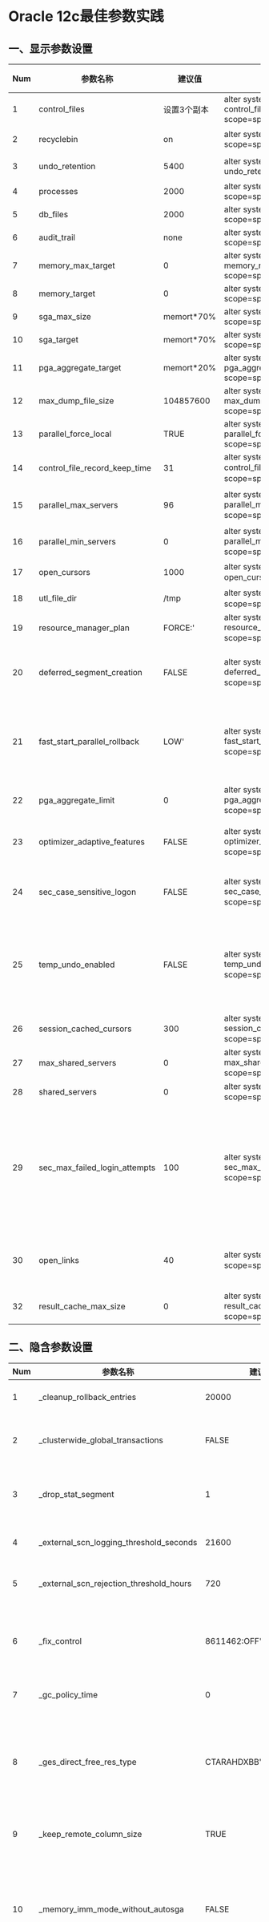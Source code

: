# Oracle 12c最佳参数实践

## 一、显示参数设置

Num|参数名称|建议值|设置命令|重启|说明
-|-|-|-|-|-
1|control_files|设置3个副本|alter system set control_files='path1','path2','path2' scope=spfile;|是|设置3个
2|recyclebin|on|alter system set recyclebin=on scope=spfile;|否|默认为on，推荐开启回收站，并且建议定期清理回收站
3|undo_retention|5400|alter system set undo_retention=5400 scope=spfile;|否|undo默认保留期为900秒，建议设置为5400秒或更大(在_undo_autotune=false的情况下)
4|processes|2000|alter system set processes=2000 scope=spfile;|是|默认为150，建议根据实际情况修改
5|db_files|2000|alter system set db_files=2000 scope=spfile;|是|默认为200，建议调大
6|audit_trail|none|alter system set audit_trail=none scope=spfile;|是|默认为DB，建议设置为none，关闭审计
7|memory_max_target|0|alter system set memory_max_target=0 scope=spfile;|是|设置为0，禁用AMM
8|memory_target|0|alter system set memory_target=0 scope=spfile;|是|-
9|sga_max_size|memort*70%|alter system set sga_max_size=N scope=spfile;|是|使用自动共享内存管理(ASMM)
10|sga_target|memort*70%|alter system set sga_target=N scope=spfile;|是|使用自动共享内存管理(ASMM)
11|pga_aggregate_target|memort*20%|alter system set pga_aggregate_target=N scope=spfile;|否|设置pga大小
12|max_dump_file_size|104857600|alter system set max_dump_file_size=104857600 scope=spfile;|否|设置dump文件的大小，默认值为不限制，建议设置为104857600(100M)
13|parallel_force_local|TRUE|alter system set parallel_force_local=true scope=spfile;|否|RAC环境，禁用跨节点并行
14|control_file_record_keep_time|31|alter system set control_ﬁle_record_keep_time=31 scope=spﬁle;|否|默认7天，建议控制文件中的元数据保存时间设置为31天
15|parallel_max_servers|96|alter system set parallel_max_servers=96 scope=spﬁle;|否|设置数据库的最大并发度，新核心系统数据库服务器的逻辑cpu数是96,OLTP系统建议要设置太大。
16|parallel_min_servers|0|alter system set parallel_min_servers=0 scope=spﬁle;|否|设置数据库实例启动时默认启动的最小并发进程，新核心系统数据库服务的逻辑cpu数是96
17|open_cursors|1000|alter system set open_cursors=1000 scope=spﬁle;|否|当前值为300，open_cursors参数用于指定一个会话能同时打开游标的最大数目
18|utl_file_dir|/tmp|alter system set utl_ﬁle_dir='/tmp' scope=spﬁle;|是|建议调整为指定目录，如/tmp
19|resource_manager_plan|FORCE:'|alter system set resource_manager_plan='FORCE:' scope=spﬁle;|否|关闭资源计划
20|deferred_segment_creation|FALSE|alter system set deferred_segment_creation=FALSE scope=spﬁle;|否|默认值TRUE，禁掉延迟段分配。档ID 1590806.1 High Waits on 'library cache: mutex X' Inserting into a Partitioned Table when DEFERRED_SEGMENT_CREATION = TRUE
21|fast_start_parallel_rollback|LOW'|alter system set fast_start_parallel_rollback='LOW' scope=spﬁle;|否|在恢复终止事务时，fast_start_parallel_rollback参数用于指定以多少个并行度来恢复终止事务。建议设置为LOW,默认值LOW，FALSE：Parallel rollback is disabled，LOW：Limits the maximum degree of parallelism to 2 * CPU_COUNT，HIGH：Limits the maximum degree of parallelism to 4 * CPU_COUNT
22|pga_aggregate_limit|0|alter system set pga_aggregate_limit=0 scope=spﬁle;|否|设置为0，表示实例所使用的 PGA 内存总量没有限制。ID 2053549.1
23|optimizer_adaptive_features|FALSE|alter system set optimizer_adaptive_features=FALSE scope=spﬁle;|否|多列统计信息自动收集功能是自适应查询优化器的一部分，一般来说自动功能bug比较多，建议设置为fasle进行规避。only disables extended statistics auto collection Doc ID 1964223.1
24|sec_case_sensitive_logon|FALSE|alter system set sec_case_sensitive_logon=FALSE scope=spﬁle;|否|说明：从11g开始，用户密码区分大小写，而此前的版本则是不区分大小写，在升级时，如果这个参数保持默认值TRUE，可能会使一些应用由于密码不正确而连接不上。
25|temp_undo_enabled|FALSE|alter system set temp_undo_enabled=FALSE scope=spﬁle;|否|如果该参数设置为true，可能会使得执行时间很短的sql语句抛出ORA-1555错误，另外还容易报ORA-600错误。建议设置为false，规避上术问题。Bug 20301061 - ORA-1555 with short duration sqls or possible ORA-600 [kdblkcheckerror] [tmpﬁle#] [block#] [14508] when temp_undo_enabled set to true (文档 ID 20301061.8)
26|session_cached_cursors|300|alter system set session_cached_cursors=300 scope=spﬁle;|是|该参数默认值为50，指定会话可缓存在用户私有区的游标数目。建议调大，设置为300
27|max_shared_servers|0|alter system set max_shared_servers=0 scope=spﬁle;|否|数据库默认连接方式为独占模式，共享连接模式几乎不用，建议设置为0关闭。
28|shared_servers|0|alter system set shared_servers=0 scope=spﬁle;|否|-
29|sec_max_failed_login_attempts|100|alter system set sec_max_failed_login_attempts=100 scope=spﬁle;|是|默认值太小，建议调大。该参数只对使用了OCI 的特定程序生效，而使用SQLPLUS是无法生效SEC_MAX_FAILED_LOGIN_ATTEMPTS only works application uses OCI Program.SEC_MAX_FAILED_LOGIN_ATTEMPTS not work in sqlplus.OCI Program have the following ,it wil work.1) You need to use OCI_THREADED mode.2) You need to set the attribute ofserver, username, password attributes in the appropriate handles:3) You need to useOCISessionBegin to connect to the database
30|open_links|40|alter system set open_links=40 scope=spﬁle;|是|默认为4，建议调为40该参数指定每一个会话可以并发打开对远程数据库的连接的最大数目。OPEN_LINKS speciﬁes the maximum number of concurrent open connections to remote databases in one session.31|open_links_per_instance|40|alter system set open_links_per_instance=40 scope=spﬁle;|是|默认为4，建议调大为40该参数指定每个实例可以打开的最大的数据库连接。用于XA事务，一般通过共享的dblink进行连接，共享的dblink在事务提交后仍然被缓存在内存中，供下一个连接使用。OPEN_LINKS_PER_INSTANCE speciﬁes the maximum number of migratable open connections globally for each database instance.
32|result_cache_max_size|0|alter system set result_cache_max_size=0 scope=spﬁle;|否|此参数设置结果缓存的内存。设置为0，会禁用结果缓存。避免出现性能问题。

## 二、隐含参数设置

Num|参数名称|建议值|设置命令|重启|说明|参考
-|-|-|-|-|-|-
1|_cleanup_rollback_entries|20000|alter system set "_cleanup_rollback_entries"=20000 scope=spﬁle;|是|默认值100该参数指定回滚时每次回滚的ENTRIES个数，设置成20000加快回滚速度。|Database Hangs Because SMON Is Taking 100% CPU Doing Transaction Recovery(档 ID 414242.1)
2|_clusterwide_global_transactions|FALSE|alter system set "_clusterwide_global_transactions"=FALSE scope=spﬁle;|是|默认值TRUE当_clusterwide_global_transactions=false时，ORACLE会将这些本地事务当做单独的事务通过多阶段提交协调处。|Does Oracle Commerce Require DTP Or_clusterwide_global_transactions Flags To Be Set For Oracle RAC(档 ID 1945707.1)
3|_drop_stat_segment|1|alter system set "_drop_stat_segment"=1 scope=spﬁle;|否|默认值0truncate table非常慢|文档ID： 2050196.1Once the ﬁx for BUG 23125826 is released, please apply the patchWorkaround:ALTER SYSTEM SET "_drop_stat_segment" =1;可行的方法是设置这个参数解决。
4|_external_scn_logging_threshold_seconds|21600|alter system set "_external_scn_logging_threshold_seconds"=21600 scope=spﬁle;|否|针对scn headroom 的BUG相关，有可能报 ORA-19706: invalid SCN error错误，通过设置参数可以避免。|文档 ID 1573520.1
5|_external_scn_rejection_threshold_hours|720|alter system set "_external_scn_rejection_threshold_hours"=720 scope=spﬁle;|否|JDBC Application Fails With java.sql.SQLException: Io exception: Broken pipe After Setting System Change Number SCN Parameters in the Database|-
6|_ﬁx_control|8611462:OFF','14826303:0'|alter system set "_ﬁx_control"='8611462:OFF','14826303:0' scope=spﬁle;|否|Set "_ﬁx_control"='8611462:OFF' either in the session or systemwide to avoid the problem code.并行查询分区表时，可能触发ORA-600 [qerpxMObjVI6]报错，可以在会话或者系统级别设置_ﬁx_control参数，规避问题的代码。|文档 ID 21030693.8Bug 21030693 - ORA-600 [qerpxMObjVI6] from parallel query on partitioned table
7|_gc_policy_time|0|alter system set "_gc_policy_time"=0 scope=spﬁle;|是|参数默认值是10关闭DRM特性,DRM在11G中不稳定，存在众多BUG|文档 ID 14588746.8Bug 14588746 - ORA-600 [kjbmprlst:shadow] in LMS in RAC - crashes the instance
8|_ges_direct_free_res_type|CTARAHDXBB'|alter system set "_ges_direct_free_res_type"='CTARAHDXBB' scope=spﬁle;|是|默认值CT，在有许多分布式事务或者XA事务的RAC环境中，"ges resource dynamic"过度使共享池可能会导致ORA-4031错误或者实例崩溃。比如如内存不足，以至于LMD进程无法响应，导致出现ORA-4031错误或者实例被终止。设置参数_ges_direct_free_res_type="CTARAHDXBB"解决。|文档 ID 21373473.8Bug 21373473 - Excess "ges resource dynamic" memory use / ORA-4031 / instance crash in RAC with many distributed transactions/XA
9|_keep_remote_column_size|TRUE|alter system set "_keep_remote_column_size"=TRUE scope=spﬁle;|是|-|文档 ID374744.1Using a Gateway with a Unicode Oracle Database Increases the Column Precision Three Times for Certain Data Type
10|_memory_imm_mode_without_autosga|FALSE|alter system set "_memory_imm_mode_without_autosga"=FALSE scope=spﬁle;|否|默认TRUE保证memory_target和sga_target都是0时，也不会出现SGA内存调整。|档 ID 20124446.8Bug 20124446 - Deadlock including MMAN and ORA-29770 is possible in RAC environment without automatic memory management在RAC环境中，没有使用自动（共享）内存管理，也就是memory_target和sga_target都是0时，MMAN进程可能变换成包含LMD0死锁的情况，报ORA-29770错误，通过设置参数避免。
11|_optimizer_adaptive_plans|FALSE|alter system set "_optimizer_adaptive_plans"=FALSE scope=spﬁle;|否|默认TRUE，关闭自适应执行计划|文档 ID 1945816.1ORA-12850: COULD NOT ALLOCATE SLAVES ON ALL SPECIFIED INSTANCES: 2 NEEDED, 1 ALLOCATED with "_optimizer_adaptive_plans" enabled
12|_optimizer_aggr_groupby_elim|FALSE|alter system set "_optimizer_aggr_groupby_elim"=FALSE scope=spﬁle;|否|默认值TRUE|文档ID 19567916.8，Wrong results when GROUP BY uses nested queries in 12.1.0.2在12.1.0.2中，嵌套子查询中使用了GROUP BY可能会导致错误的结果集，设置"_optimizer_aggr_groupby_elim"=false可解决。
13|_optimizer_gather_feedback|FALSE|alter system set "_optimizer_gather_feedback"=FALSE scope=spﬁle;|否|默认TURE，执行反馈的收集功能可能导致ORA-4031错误，通过设置该参数为false，禁止优化器中执行反馈的收集。|Bug 20370037 - memory leak kglh0 growth leading to ORA-4031 (文档 ID 20370037.8)
14|_optimizer_reduce_groupby_key|FALSE|alter system set "_optimizer_reduce_groupby_key"=FALSE scope=spﬁle;|否|默认值TRUE，在某些情况下，使用了绑定变量和group by子句的外连接查询可能会导致错误的结果。解决方法是设置参数为FALSE。|Bug 20634449 - Wrong results from OUTER JOIN with a bind variable and a GROUP BY clause in 12.1.0.2 (文档 ID 20634449.8)
15|_optimizer_use_feedback|FALSE|alter system set "_optimizer_use_feedback"=FALSE scope=spﬁle;否默认值TRUE当优化器发现基数不准确时，会在下一次重新硬解析，执󰀉计划中会出现以下信息：- Cardinality Feedback used for this statement|文档 ID 16837274.8Bug 16837274 - Cardinality feedback produces poor subsequent plan
16|_PX_use_large_pool|TRUE|alter system set "_PX_use_large_pool"=TRUE scope=spﬁle;|是|默认FALSE并发执行从属进程一起共作时交换数据和信息，从large pool中分配内存，FALSE时从shared pool分配内存|文档 ID 238680.1Parallel Execution: Large/Shared Pool and ORA-4031
17|_report_capture_cycle_time|0|alter system set "_report_capture_cycle_time"=0 scope=spﬁle;|否|默认60，在12.1版本中，MMON进程执行监控查询可能导致CPU使用过高，或者频繁出现ORA-12850错误。设置为0禁用该功能，减少CPU消耗。|文档 ID 2102131.1High CPU Usage and/or Frequent Occurances of ORA-12850 For Monitor Queries by MMON From 12.1
18|_secureﬁles_concurrency_estimate|50|alter system set "_secureﬁles_concurrency_estimate"=50 scope=spﬁle;|是|默认值12说明：减少对LOBs字段频繁的update|文档 ID 1532311.1Secureﬁles DMLs cause high 'buffer busy waits' & 'enq: TX - contention' wait events leading to whole database performance degradation
19|_sql_plan_directive_mgmt_control|0|alter system set "_sql_plan_directive_mgmt_control"=0 scope=spﬁle;|否|统计反馈收集的SQL运行时的统计信息会保存在相应的共享游标中，但却不能够持久化，当数据库重启或者被优化的SQL文本从内存中Age-out后，保存的信息就会丢失。下一次执行时还要重新进行一遍自动重新优化。|文档 ID 20465582.8Bug 20465582 - High parse time in 12c for multi-table join SQL with SQL plan directives enabled – superseded
20|_optimizer_dsdir_usage_control|0|alter system set "_optimizer_dsdir_usage_control"=0 scope=spﬁle;|否|为了缓解这个问题Oracle 12c推出了SQL指令计划（SQL Plan Directives）功能，保存为了以后生成最优执行计划的一些指令和附加信息到字典表中，达到持久化的目的。在sql指令计划启时，你会看到oracle12c中多表连接的复杂查询的解析时间更长，这时也许要怀疑命中这个bug。把这两个参数设置为0，禁止该功能，屏蔽bug。
21|_undo_autotune|FALSE|alter system set "_undo_autotune"=FALSE scope=spﬁle;|否|默认TRUE，设置FALSE即关闭undo retention自动调整
22|_use_single_log_writer|TRUE|alter system set "_use_single_log_writer"='TRUE' scope=spﬁle;|是|默认值ADAPTIVE，12c的新特性中lgwr是多个进程，该新特性容易导致lgwr进程夯住，而当lgwr进程夯住时，仅有的解决方法是重启数据库实例。为了避免lgwr夯住，通过设置参数_use_single_log_writer='TRUE'来禁该功能。设置之后就变成一个lgwr进程了。|文档 ID 21915719.8 Bug 21915719 - 12c Hang: LGWR waiting for 'lgwr any worker group' or ORA-600 [kcrfrgv_nextlwn_scn] ORA-600 [krr_process_read_error_2] on IBM AIX / HPIA
23|_use_adaptive_log_ﬁle_sync|FALSE|alter system set "_use_adaptive_log_ﬁle_sync"=FALSE scope=spﬁle;|否|说明：11.2.0.3版本里面，这个参数默认为true，LGWR会自动选择两种方法来通知其他进程commit已经写入：post/wait、polling。前者LGWR负担较重，后者等待时间会过长，特别是高负载的OLTP系统中。在10g及之前的版本中是post/wait方式，将这个参数设置为false恢复到以前版本方式。
24|_serial_direct_read|NEVER|alter system set "_serial_direct_read"=NEVER scope=spﬁle;|否|从oracle 11g开始，有个新特性（自动serial direct path read特性），在进󰀉全表扫描的时候会产direct path read等待事件，可以设置参数“_serial_direct_read”的值为“NEVER” ，禁用这个新特性。出现这个等待事件时，一般物理IO都比较大。一般情况下，新装的11g、12c数据库，建议关闭掉这个新特性。|参考Higher 'direct path read' Waits in 11g when Compared to 10g (文档 ID 793845.1)
25|_optimizer_adaptive_cursor_sharing|FALSE|alter system set "_optimizer_adaptive_cursor_sharing"=FALSE scope=spﬁle;|否|Bug 12334286 - High version counts with CURSOR_SHARING=FORCE (BIND_MISMATCH and INCOMP_LTRL_MISMATCH) (Doc ID 12334286.8)Bug 11657468 - Excessive mutex waits with adaptive cursor sharing (Doc ID 11657468.8)，为了解决bind peeking在数据有明显倾斜的时候会生成次优执󰀉计划的问题(Bind Sensitivity)
26|_optimizer_extended_cursor_sharing|none|alter system set "_optimizer_extended_cursor_sharing"=none scope=spﬁle;|否|为了解决bind peeking在数据有明显倾斜的时候会生成次优执行计划的问题(Bind aware)|Adaptive Cursor Sharing: Overview (Doc ID 740052.1)
27|_optimizer_extended_cursor_sharing_rel|none|alter system set "_optimizer_extended_cursor_sharing_rel"=none scope=spﬁle;|否|为了解决bind peeking在数据有明显倾斜的时候会生成次优执行计划的问题
28|event = "28401 trace name context forever, level 1"|28401 trace name context forever,level 1','10949 trace name context forever,level 1'|28401 trace name context forever,level 1','10949 trace name context forever,level 1' scope=spﬁle;|是|连续的错误密码登录，会导致验证延迟，出现登录数据库卡住现象，在数据库内出现大量的'library cache lock'等待。可以设置事件event = "28401 trace name context forever, level 1"来屏蔽连续错误密码登录验证延迟这个功能。|参考 28401：High 'library cache lock' Wait Time Due to Invalid Login Attempts (文档 ID 1309738.1)
29|_sys_logon_delay|0|alter system set "_sys_logon_delay"=0 scope=spﬁle;|是|28401 is effectively superseded by_sys_logon_delay = 0  from Bug 18044182 : REMOVE EVENT 2840112c中，该event 28401被参数_sys_logon_delay替代了。 建议设置：11g：event = "28401 trace name context forever, level 1"12c：_sys_logon_delay =0|Bug 19867671 - "library cache lock" caused by wrong password login - superseded (文档 ID 19867671.8)
30|_optimizer_ads_use_result_cache|FALSE|alter system set "_optimizer_ads_use_result_cache"=FALSE scope=spﬁle;|否|在12c中，可能会出现大量的"Latch Free"等待。检查AWR时，在latch统计部分会看到'Result Cache: RC Latch'争用严重。问题的原因是12c中默认开启的自动动态采样功能导致，参数值设置为false来规避。|High "Latch Free" Waits with Contention on 'Result Cache: RC Latch' when RESULT_CACHE_MODE = MANUAL on Oracle 12c (Doc ID 2002089.1)
31|_optimizer_unnest_scalar_sq|FALSE|alter system set "_optimizer_unnest_scalar_sq"=FALSE scope=spﬁle;|否|12c R1中，标量子查询展开时，可能会导致报错，将参数设置为false规避。|ORA-600 [kkqcsﬁxfro:1 -- frooutj] (档 ID 19894622.8)ORA-07445: exception encountered: core dump [qcsogolz()+70] (文档 ID 1641343.1)
32|_optimizer_null_accepting_semijoin|FALSE|alter system set "_optimizer_null_accepting_semijoin"=FALSE scope=spﬁle;|否|12c R1中，select查询语句中包含or exists （子查询）时，可能会返回错误的结果集。Wrong results on query with a subquery using OR EXISTS.设置参数为false规避。|Bug 18650065 - Wrong Results on Query with Subquery Using OR EXISTS or Null Accepting Semijoin (文档 ID 18650065.8)，在12.2中修复了该bug。
33|_b_tree_bitmap_plans|FALSE|alter system set "_b_tree_bitmap_plans"=FALSE scope=spﬁle;|否|对于OLTP系统，Oracle可能会将两个索引上的ACCESS PATH得到的rowid进行bitmap操作再回表，这种操作有时逻辑读很高，对于此类SQL使用复合索引才能从根本上解决问题。建议设置为FALSE进行规避。
34|_dataﬁle_write_errors_crash_instance|FALSE|alter system set "_dataﬁle_write_errors_crash_instance"=FALSE scope=spﬁle;|否|在11.2.0.2之前，如果数据库运行在归档模式下，并且写错误发生在非SYSTEM表空间文件，则数据库会将发生错误的文件离线，在从11.2.0.2开始，数据库会Crash实例以替代Ofﬂine。
35|_gc_defer_time|3|alter system set "_gc_defer_time"=3 scope=spﬁle;|是|用于确定服务器在将频繁使的块写入磁盘之前要等待的时间长度 (以 1/1000 秒为单位)，以减少进程对热块的争用，并优化实现对块的访问。默认为0，将禁用该功能。how long to defer pings for hot buffers in milliseconds
36|_bloom_ﬁlter_enabled|FALSE|alter system set "_bloom_ﬁlter_enabled"=FALSE scope=spﬁle;|否|布隆过滤器(Bloom Filter)算法在Oracle Database 10gR2中被引入到Oracle数据库中, 布隆过滤能够使用极低的存储空间，存储海量数据的映射，从而可以提供快速的过滤机制。11R2会遇到一个BLOOM过滤器导致的BUG,出现ORA-00060 ORA-10387错误,将参数设置为FALSE规避。
37|_optimizer_cartesian_enabled|FALSE|alter system set "_optimizer_cartesian_enabled"=FALSE scope=spﬁle;|否|关闭笛卡尔集（merge join cartesian）特性，避免出现SQL性能不稳定。
38|_sort_elimination_cost_ratio|1|alter system set "_sort_elimination_cost_ratio"=1 scope=spﬁle;|否|为了避免排序, CBO经常会舍弃需要排序的执行计划。也就是说，当CBO面前有两个执行计划可以选择的时候， 如果一个有排序，一个没有排序, 那么CBO一定会选择没有排序那个。有时候这种选择会导致错误的执行计划。可以通过修改隐含参数 _sort_elimination_cost_ratio=1 解决问题, 这个参数的意思是让CBO按cost来选择执行计划。
39|_partition_large_extents|FALSE|alter system set "_partition_large_extents"=FALSE scope=spﬁle;|否|在11g里面，新建分区会给一个较大的初始extent大小（8M），如果一次性建的分区很多，比如按天建的分区，则初始占用的空间会很大。
40|_index_partition_large_extents|FALSE|alter system set "_index_partition_large_extents"=FALSE scope=spﬁle;|否|-|-
41|_part_access_version_by_number|FALSE|alter system set "_part_access_version_by_number"=FALSE scope=spﬁle;|是|这个bug仅和分区表相关，在TRUNCATE操作之后访问分区的对象可能会报ORA-8103 (or ORA-600)错误。这个bug也体现在对分区表的查询可能给出错误的结果集。|Bug 19689979 - ORA-8103 or ORA-600 [ktecgsc:kcbz_objdchk] or Wrong Results on PARTITION table after TRUNCATE in 11.2.0.4 or above (文档 ID 19689979.8)
42|_lm_sync_timeout|1200|alter system set "_lm_sync_timeout"=1200 scope=spﬁle;|-|于100G SGA的情况下，需要设置。参考文档：Best Practices and Recommendations for RAC databases with SGA size over 100GB (文档 ID 1619155.1)
43|_lm_tickets|5000|alter system set "_lm_tickets"=5000 scope=spﬁle;|-

## 三、TASK修改

版本|可在线修改|TASK名称|建议值|默认值|描述|命令
-|-|-|-|-|-|-
11.2|可在线|sql tuning advisor|DISABLE|ENABLE|列出回收哪些段空间可以回收，给出建议（在实际运维中，实用性非常低）|BEGIN  DBMS_AUTO_TASK_ADMIN.disable(    client_name => 'sql tuning advisor',    operation   => NULL,    window_name => NULL);END;/commit;
-|可在线|auto space advisor|DISABLE|ENABLE|检测高负载的 SQL语句性能，并给出调优建议（在实际运维中，实用性非常低）|BEGIN  DBMS_AUTO_TASK_ADMIN.disable(    client_name => 'auto space advisor',    operation   => NULL,    window_name => NULL);END;/commit;

## 四、ASM参数调整

版本|动态/静态|参数名称|建议值|默认值|描述|命令
-|-|-|-|-|-|-
11.2|-|memory_target|1536m|可用的 CPU 核数*80+40|在 12c版本中，初始化参数 "processes"的默认值为“可用的 CPU 核数*80+40”. 初始化参数"memory_target" 的默认值是基于"processes"的，如果有大量的 CPU 核数或者磁盘组，这可能导致默认的"memory_target"不足，并导致各种问题（比如：GI stacks 由于 ORA-04031 错误无法启动）。 ASM & Shared Pool (ORA-4031) (Doc ID 437924.1)   Unable To Start ASM (ORA-00838 ORA-04031) On 11.2.0.3/11.2.0.4 If OS CPUs # > 64. (Doc ID 1416083.1)|alter system set memory_max_target=4096m scope=spﬁle; alter system set memory_target=1536m scope=spﬁle;
